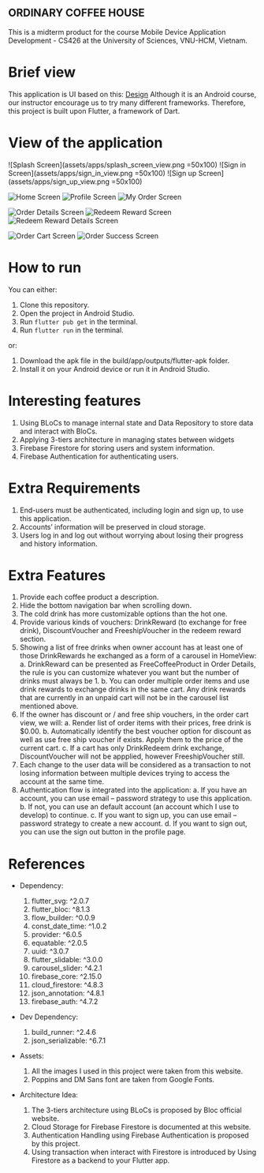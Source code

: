 ## ORDINARY COFFEE HOUSE

This is a midterm product for the course Mobile Device Application Development - CS426
at the University of Sciences, VNU-HCM, Vietnam.

# Brief view

This application is UI based on this: [Design](https://www.figma.com/file/DwWheBUCT8TKlhjdwMkDQ8/CS426?mode=dev)
Although it is an Android course, our instructor encourage us to try many different frameworks.
Therefore, this project is built upon Flutter, a framework of Dart.

# View of the application

![Splash Screen](assets/apps/splash_screen_view.png =50x100) ![Sign in Screen](assets/apps/sign_in_view.png =50x100) ![Sign up Screen](assets/apps/sign_up_view.png =50x100)

![Home Screen](assets/apps/home_view.png) ![Profile Screen](assets/apps/profile_view.png) ![My Order Screen](assets/apps/my_order.png)

![Order Details Screen](assets/apps/details_view.png) ![Redeem Reward Screen](assets/apps/rewards_view.png) ![Redeem Reward Details Screen](assets/apps/redeem_view.png)

![Order Cart Screen](assets/apps/my_cart_view.png) ![Order Success Screen](assets/apps/order_success_view.png)

# How to run

You can either:

1. Clone this repository.
2. Open the project in Android Studio.
3. Run `flutter pub get` in the terminal.
4. Run `flutter run` in the terminal.

or:

1. Download the apk file in the build/app/outputs/flutter-apk folder.
2. Install it on your Android device or run it in Android Studio.

# Interesting features

1. Using BLoCs to manage internal state and Data Repository to store data and interact with BloCs.
2. Applying 3-tiers architecture in managing states between widgets
3. Firebase Firestore for storing users and system information.
4. Firebase Authentication for authenticating users.

# Extra Requirements

1. End-users must be authenticated, including login and sign up, to use this application.
2. Accounts’ information will be preserved in cloud storage.
3. Users log in and log out without worrying about losing their progress and history information.

# Extra Features

1. Provide each coffee product a description.
2. Hide the bottom navigation bar when scrolling down.
3. The cold drink has more customizable options than the hot one.
4. Provide various kinds of vouchers: DrinkReward (to exchange for free drink), DiscountVoucher and FreeshipVoucher in the redeem reward section.
5. Showing a list of free drinks when owner account has at least one of those DrinkRewards he exchanged as a form of a carousel in HomeView:
    a. DrinkReward can be presented as FreeCoffeeProduct in Order Details, the rule is you can customize whatever you want but the number of drinks must always be 1.
    b. You can order multiple order items and use drink rewards to exchange drinks in the same cart. Any drink rewards that are currently in an unpaid cart will not be in the carousel list mentioned above.
6. If the owner has discount or / and free ship vouchers, in the order cart view, we will:
    a. Render list of order items with their prices, free drink is $0.00.
    b. Automatically identify the best voucher option for discount as well as use free ship voucher if exists. Apply them to the price of the current cart.
    c. If a cart has only DrinkRedeem drink exchange, DiscountVoucher will not be appplied, however FreeshipVoucher still.
7. Each change to the user data will be considered as a transaction to not losing information between multiple devices trying to access the account at the same time.
8. Authentication flow is integrated into the application:
    a. If you have an account, you can use email – password strategy to use this application.
    b. If not, you can use an default account (an account which I use to develop) to continue.
    c. If you want to sign up, you can use email – password strategy to create a new account.
    d. If you want to sign out, you can use the sign out button in the profile page.

# References

- Dependency:
    1. flutter_svg: ^2.0.7
    2. flutter_bloc: ^8.1.3
    3. flow_builder: ^0.0.9
    4. const_date_time: ^1.0.2
    5. provider: ^6.0.5
    6. equatable: ^2.0.5
    7. uuid: ^3.0.7
    8. flutter_slidable: ^3.0.0
    9. carousel_slider: ^4.2.1
    10. firebase_core: ^2.15.0
    11. cloud_firestore: ^4.8.3
    12. json_annotation: ^4.8.1
    13. firebase_auth: ^4.7.2

- Dev Dependency:
    1. build_runner: ^2.4.6
    2. json_serializable: ^6.7.1

- Assets:
    1. All the images I used in this project were taken from this website.
    2. Poppins and DM Sans font are taken from Google Fonts.

- Architecture Idea:

    1. The 3-tiers architecture using BLoCs is proposed by Bloc official website.
    2. Cloud Storage for Firebase Firestore is documented at this website.
    3. Authentication Handling using Firebase Authentication is proposed by this project.
    4. Using transaction when interact with Firestore is introduced by Using Firestore as a backend to your Flutter app.
